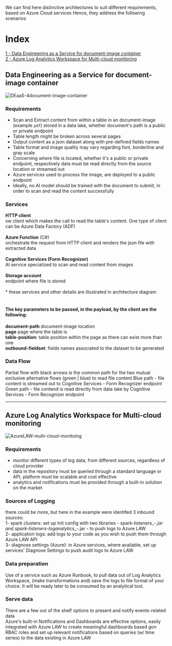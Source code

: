We can find here distinctive architectures to suit different requirements, based on Azure Cloud services
Hence, they address the following scenarios

# Index

[1 - Data Engineering as a Service for document-image container](#data-engineering-as-a-service-for-document-image-container) </br>
[2 - Azure Log Analytics Workspace for Multi-cloud monitoring](#azure-log-analytics-workspace-for-multi-cloud-monitoring)

## Data Engineering as a Service for document-image container

![DEaaS-4document-image-container](https://user-images.githubusercontent.com/60786166/208467766-de9789d0-166a-441f-8526-82be866500d0.png)

### Requirements
- Scan and Extract content from within a table in an document-image (example `pdf`) stored in a data lake, whether document's path is a public or private endpoint
- Table length might be broken across several pages
- Output content as a json dataset along with pre-defined fields names
- Table format and image quality may vary regarding font, borderline and gray scale
- Concerning where file is located, whether it's a public or private endpoint, respectively data must be read directly from the source location or streamed out
- Azure services used to process the image, are deployed to a public endpoint
- Ideally, no AI model should be trained with the document to submit, in order to scan and read the content successfully

### Services
**HTTP client**</br>
sw client which makes the call to read the table's content. One type of client can be Azure Data Factory (ADF) </br></br>
**Azure Function** (C#) </br>
orchestrate the request from HTTP client and renders the json file with extracted data</br></br>
**Cognitive Services (Form Recognizer)** </br> 
AI service specialized to scan and read content from images </br></br>
**Storage account** </br>
endpoint where file is stored </br></br>
\* these services and other details are illustrated in architecture diagram 
</br></br>
#### The key parameters to be passed, in the payload, by the client are the following: </br>
**document-path** document-image location </br>
**page** page where the table is </br>
**table-position**: table position within the page as there can exist more than one </br>
**outbound-fieldset**: fields names associated to the dataset to be generated

### Data Flow
Partial flow with black arrows is the common path for the two mutual exclusive alternative flows (green | blue) to read file content
Blue path - file content is streamed out to Cognitive Services - Form Recognizer endpoint
Green path - file contend is read directly from data lake by Cognitive Services - Form Recognizer endpoint

------
## Azure Log Analytics Workspace for Multi-cloud monitoring

![AzureLAW-multi-cloud-monitoing](https://user-images.githubusercontent.com/60786166/208469581-9964df87-e0e1-4907-a899-95be83d2989e.png)

### Requirements
- monitor different types of log data, from different sources, regardless of cloud provider
- data in the repository must be queried through a standard language or API, platform must be scalable and cost effective
- analytics and notifications must be provided through a built-in solution on the market 

### Sources of Logging
there could be more, but here in the example were identifed 3 inbound sources:</br>
1- spark clusters: set up Init config with two libraries - spark-listeners_<Spark Version>_<Scala Version>-<Version>.jar and spark-listeners-loganalytics_<Spark Version>_<Scala Version>-<Version>.jar - to push logs to Azure LAW </br>
2- application logs: add logs to your code as you wish to push them through Azure LAW API </br>
3- diagnose settings (Azure): in Azure services, where available, set up services' Diagnose Settings to push audit logs to Azure LAW
  
### Data preparation
Use of a service such as Azure Runbook, to pull data out of Log Analytics Workspace, (make transformations and) save the logs to file format of your choice. It will be ready later to be consumed by an analytical tool.
  
### Serve data
There are a few out of the shelf options to present and notify events-related data </br>
Azure's built-in Notifications and Dashboards are effective options, easily integrated with Azure LAW to create meaningful dashboards based gon RBAC roles and set up relevant notifications based on queries (w/ time series) to the data existing in Azure LAW
